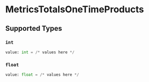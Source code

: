 # MetricsTotalsOneTimeProducts


## Supported Types

### `int`

```python
value: int = /* values here */
```

### `float`

```python
value: float = /* values here */
```

